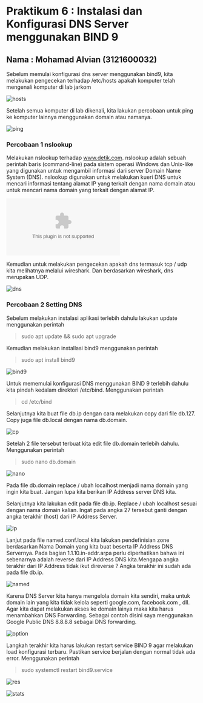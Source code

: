 <h1>Praktikum 6 : Instalasi dan Konfigurasi DNS Server menggunakan BIND 9 </h1>

## Nama : Mohamad Alvian (3121600032)

Sebelum memulai konfigurasi dns server menggunakan bind9, kita melakukan pengecekan terhadap /etc/hosts apakah komputer telah mengenali komputer di lab jarkom

![hosts](https://github.com/alvianfazlur/Administrasi-Jaringan/blob/main/Tugas6/Foto/etc_hosts(1).jpg)

Setelah semua komputer di lab dikenali, kita lakukan percobaan untuk ping ke komputer lainnya menggunakan domain atau namanya.

![ping](https://github.com/alvianfazlur/Administrasi-Jaringan/blob/main/Tugas6/Foto/ping_komputer.jpg)

### Percobaan 1 nslookup
Melakukan nslookup terhadap www.detik.com. nslookup adalah sebuah perintah baris (command-line) pada sistem operasi Windows dan Unix-like yang digunakan untuk mengambil informasi dari server Domain Name System (DNS). nslookup digunakan untuk melakukan kueri DNS untuk mencari informasi tentang alamat IP yang terkait dengan nama domain atau untuk mencari nama domain yang terkait dengan alamat IP.

![detik](https://github.com/alvianfazlur/Administrasi-Jaringan/blob/main/Tugas6/Foto/nslookup_detik.com)

Kemudian untuk melakukan pengecekan apakah dns termasuk tcp / udp kita melihatnya melalui wireshark. Dan berdasarkan wireshark, dns merupakan UDP.

![dns](https://github.com/alvianfazlur/Administrasi-Jaringan/blob/main/Tugas6/Foto/wireshark_nslookup.jpg)

### Percobaan 2 Setting DNS

Sebelum melakukan instalasi aplikasi terlebih dahulu lakukan update menggunakan perintah
>sudo apt update && sudo apt upgrade

Kemudian melakukan installasi bind9 menggunakan perintah

>sudo apt install bind9

![bind9](https://github.com/alvianfazlur/Administrasi-Jaringan/blob/main/Tugas6/Foto/install_bind9.jpg)

Untuk mememulai konfigurasi DNS menggunakan BIND 9 terlebih dahulu kita pindah kedalam direktori /etc/bind. Menggunakan perintah
>cd /etc/bind

Selanjutnya kita buat file db.ip dengan cara melakukan copy dari file db.127. Copy juga file db.local dengan nama db.domain.

![cp](https://github.com/alvianfazlur/Administrasi-Jaringan/blob/main/Tugas6/Foto/cp127%26domainfromlocal.jpg)

Setelah 2 file tersebut terbuat kita edit file db.domain terlebih dahulu. Menggunakan perintah
>sudo nano db.domain

![nano](https://github.com/alvianfazlur/Administrasi-Jaringan/blob/main/Tugas6/Foto/db_domain.jpg)

Pada file db.domain replace / ubah localhost menjadi nama domain yang ingin kita buat. Jangan lupa kita berikan IP Address server DNS kita.

Selanjutnya kita lakukan edit pada file db.ip. Replace / ubah localhost sesuai dengan nama domain kalian. Ingat pada angka 27 tersebut ganti dengan angka terakhir (host) dari IP Address Server.

![ip](https://github.com/alvianfazlur/Administrasi-Jaringan/blob/main/Tugas6/Foto/nano_dbip.jpg)

Lanjut pada file named.conf.local kita lakukan pendefinisian zone berdasarkan Nama Domain yang kita buat beserta IP Address DNS Servernya. Pada bagian 1.1.10.in-addr.arpa perlu diperhatikan bahwa ini sebenarnya adalah reverse dari IP Address DNS kita.Mengapa angka terakhir dari IP Address tidak ikut direverse ? Angka terakhir ini sudah ada pada file db.ip.

![named](https://github.com/alvianfazlur/Administrasi-Jaringan/blob/main/Tugas6/Foto/nano_named.conf.local)

Karena DNS Server kita hanya mengelola domain kita sendiri, maka untuk domain lain yang kita tidak kelola seperti google.com, facebook.com , dll. Agar kita dapat melakukan akses ke domain lainya maka kita harus menambahkan DNS Forwarding. Sebagai contoh disini saya menggunakan Google Public DNS 8.8.8.8 sebagai DNS forwarding.

![option](https://github.com/alvianfazlur/Administrasi-Jaringan/blob/main/Tugas6/Foto/nano_named.conf.option.jpg)

Langkah terakhir kita harus lakukan restart service BIND 9 agar melakukan load konfigurasi terbaru. Pastikan service berjalan dengan normal tidak ada error. Menggunakan perintah
>sudo systemctl restart bind9.service

![res](https://github.com/alvianfazlur/Administrasi-Jaringan/blob/main/Tugas6/Foto/restart_bind9.jpg)

![stats](https://github.com/alvianfazlur/Administrasi-Jaringan/blob/main/Tugas6/Foto/stats_bind9.jpg)


